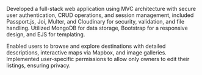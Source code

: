  Developed a full-stack web application using MVC architecture with secure user authentication, CRUD operations, 
and session management, included Passport.js, Joi, Multer, and Cloudinary for security, validation, and file 
handling. Utilized MongoDB for data storage, Bootstrap for a responsive design, and EJS for templating. 

 Enabled users to browse and explore destinations with detailed descriptions, interactive maps via Mapbox, and 
image galleries. Implemented user-specific permissions to allow only owners to edit their listings, ensuring privacy. 
